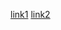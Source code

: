 [link1](https://docs.google.com/presentation/d/1Li8QTaKjzt6y-cPuEf3kxQbW-uW9cqEktmS0VLG9WzU/edit#slide=id.g12542d043cb_0_61)
[link2](some-thing.html)